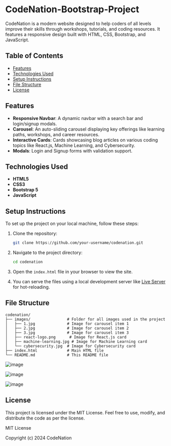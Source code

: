 # CodeNation-Bootstrap-Project

CodeNation is a modern website designed to help coders of all levels improve their skills through workshops, tutorials, and coding resources. It features a responsive design built with HTML, CSS, Bootstrap, and JavaScript. 

## Table of Contents

- [Features](#features)
- [Technologies Used](#technologies-used)
- [Setup Instructions](#setup-instructions)
- [File Structure](#file-structure)
- [License](#license)

## Features

- **Responsive Navbar**: A dynamic navbar with a search bar and login/signup modals.
- **Carousel**: An auto-sliding carousel displaying key offerings like learning paths, workshops, and career resources.
- **Interactive Cards**: Cards showcasing blog articles on various coding topics like React.js, Machine Learning, and Cybersecurity.
- **Modals**: Login and Signup forms with validation support.

## Technologies Used

- **HTML5**
- **CSS3**
- **Bootstrap 5**
- **JavaScript**

## Setup Instructions

To set up the project on your local machine, follow these steps:

1. Clone the repository:

    ```bash
    git clone https://github.com/your-username/codenation.git
    ```

2. Navigate to the project directory:

    ```bash
    cd codenation
    ```

3. Open the `index.html` file in your browser to view the site.

4. You can serve the files using a local development server like [Live Server](https://marketplace.visualstudio.com/items?itemName=ritwickdey.LiveServer) for hot-reloading.

## File Structure

```plaintext
codenation/
├── images/                # Folder for all images used in the project
│   ├── 1.jpg              # Image for carousel item 1
│   ├── 2.jpg              # Image for carousel item 2
│   ├── 3.jpg              # Image for carousel item 3
│   ├── react-logo.png      # Image for React.js card
│   ├── machine-learning.jpg # Image for Machine Learning card
│   └── cybersecurity.jpg  # Image for Cybersecurity card
├── index.html             # Main HTML file
└── README.md              # This README file
```
![image](https://github.com/user-attachments/assets/52cd8a80-11b5-455a-8ddb-452e8139fca9)

![image](https://github.com/user-attachments/assets/7dd99888-0cad-4075-8e39-98fa37f75f49)

![image](https://github.com/user-attachments/assets/d62ea572-3611-43d6-aabd-75004c7512fa)


## License

This project is licensed under the MIT License. Feel free to use, modify, and distribute the code as per the license.

MIT License

Copyright (c) 2024 CodeNation
